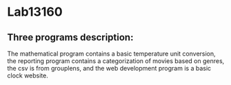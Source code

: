# Lab13160
## Three programs description: 
The mathematical program contains a basic temperature unit conversion, 
the reporting program contains a categorization of movies based on genres, the csv is from grouplens, 
and the web development program is a basic clock website.
